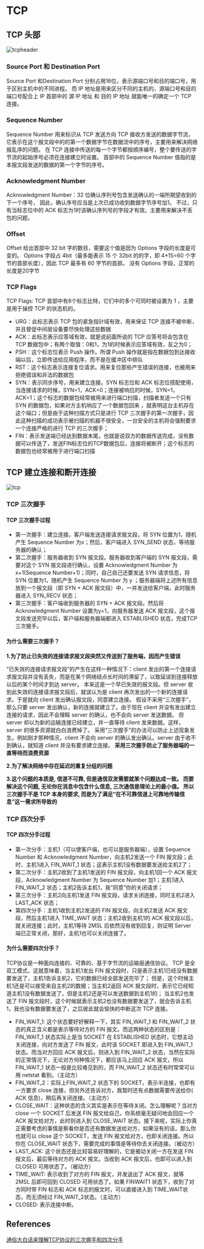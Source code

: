 # TCP
## TCP 头部
![tcpheader](./tcpheader.png)

### Source Port 和 Destination Port
Source Port 和Destination Port 分别占用16位，表示源端口号和目的端口号，用于区别主机中的不同进程。
而 IP 地址是用来区分不同的主机的，源端口号和目的端口号配合上 IP 首部中的 源 IP 地址 和 目的 IP 地址 就能唯一的确定一个 TCP 连接。
### Sequence Number
Sequence Number 用来标识从 TCP 发送方向 TCP 接收方发送的数据字节流，它表示在这个报文段中的的第一个数据字节在数据流中的序号，主要用来解决网络报乱序的问题。
在 TCP 连接中传送的每一个字节都按顺序编号，整个要传送的字节流的起始序号必须在连接建立时设置。
首部中的 Sequence Number 值指的是本报文段发送的数据的第一个字节的序号。
### Acknowledgment Number
Acknowledgment Number：32 位确认序列号包含发送确认的一端所期望收到的下一个序号，
因此，确认序号应当是上次已成功收到数据字节序号加1。
不过，只有当标志位中的 ACK 标志为1时该确认序列号的字段才有效。主要用来解决不丢包的问题。
### Offset
Offset 给出首部中 32 bit 字的数目，需要这个值是因为 Options 字段的长度是可变的。
Options 字段占 4bit（最多能表示 15 个 32bit 的的字，即 4*15=60 个字节的首部长度），因此 TCP 最多有 60 字节的首部。
没有 Options 字段，正常的长度是20字节
### TCP Flags
TCP Flags: TCP 首部中有6个标志比特，它们中的多个可同时被设置为 1 ，主要是用于操控 TCP 的状态机的。
- URG：此标志表示 TCP 包的紧急指针域有效，用来保证 TCP 连接不被中断，并且督促中间层设备要尽快处理这些数据
- ACK：此标志表示应答域有效，就是说前面所说的 TCP 应答号将会包含在 TCP 数据包中；有两个取值：0和1，为1的时候表示应答域有效，反之为0；
- PSH：这个标志位表示 Push 操作。所谓 Push 操作就是指在数据包到达接收端以后，立即传送给应用程序，而不是在缓冲区中排队
- RST：这个标志表示连接复位请求。用来复位那些产生错误的连接，也被用来拒绝错误和非法的数据包
- SYN：表示同步序号，用来建立连接。SYN 标志位和 ACK 标志位搭配使用，当连接请求的时候，SYN=1，ACK=0；连接被响应的时候，SYN=1，ACK=1；这个标志的数据包经常被用来进行端口扫描，扫描者发送一个只有 SYN 的数据包，如果对方主机响应了一个数据包回来 ，就表明这台主机存在这个端口；但是由于这种扫描方式只是进行 TCP 三次握手的第一次握手，因此这种扫描的成功表示被扫描的机器不很安全，一台安全的主机将会强制要求一个连接严格的进行 TCP 的三次握手；
- FIN：表示发送端已经达到数据末尾，也就是说双方的数据传送完成，没有数据可以传送了，发送FIN标志位的TCP数据包后，连接将被断开；这个标志的数据包也经常被用于进行端口扫描

## TCP 建立连接和断开连接
![tcp](./tcp.jpeg)

### TCP 三次握手
#### TCP 三次握手过程
- 第一次握手：建立连接。客户端发送连接请求报文段，将 SYN 位置为1，随机产生 Sequence Number 为x；然后，客户端进入 SYN_SEND 状态，等待服务器的确认；
- 第二次握手：服务器收到 SYN 报文段。服务器收到客户端的 SYN 报文段，需要对这个 SYN 报文段进行确认，设置 Acknowledgment Number 为 x+1(Sequence Number+1)；同时，自己自己还要发送 SYN 请求信息，将 SYN 位置为1，随机产生 Sequence Number 为 y ；服务器端将上述所有信息放到一个报文段（即 SYN + ACK 报文段）中，一并发送给客户端，此时服务器进入 SYN_RECV 状态；
- 第三次握手：客户端收到服务器的 SYN + ACK 报文段。然后将 Acknowledgment Number 设置为y+1，向服务器发送 ACK 报文段，这个报文段发送完毕以后，客户端和服务器端都进入 ESTABLISHED 状态，完成TCP三次握手。

#### 为什么需要三次握手？
**1.为了防止已失效的连接请求报文段突然又传送到了服务端，因而产生错误**

“已失效的连接请求报文段”的产生在这样一种情况下：client 发出的第一个连接请求报文段并没有丢失，而是在某个网络结点长时间的滞留了，以致延误到连接释放以后的某个时间才到达 server。
本来这是一个早已失效的报文段。但 server 收到此失效的连接请求报文段后，就误认为是 client 再次发出的一个新的连接请求。于是就向 client 发出确认报文段，同意建立连接。
假设不采用“三次握手”，那么只要 server 发出确认，新的连接就建立了。由于现在 client 并没有发出建立连接的请求，因此不会理睬 server 的确认，也不会向 server 发送数据。
但 server 却以为新的运输连接已经建立，并一直等待 client 发来数据。这样，server 的很多资源就白白浪费掉了。
采用“三次握手”的办法可以防止上述现象发生。例如刚才那种情况，client 不会向 server 的确认发出确认。server 由于收不到确认，就知道 client 并没有要求建立连接。
**采用三次握手防止了服务器端的一直等待而浪费资源**

**2.为了解决网络中存在延迟的重复分组的问题**

**3.这个问题的本质是, 信道不可靠, 但是通信双发需要就某个问题达成一致。
而要解决这个问题, 无论你在消息中包含什么信息, 三次通信是理论上的最小值。
所以三次握手不是 TCP 本身的要求, 而是为了满足“在不可靠信道上可靠地传输信息”这一需求所导致的**

### TCP 四次分手
#### TCP 四次分手过程
- 第一次分手：主机1（可以使客户端，也可以是服务器端），设置 Sequence Number 和 Acknowledgment Number，向主机2发送一个 FIN 报文段；此时，主机1进入 FIN_WAIT_1 状态；这表示主机1没有数据要发送给主机2了；
- 第二次分手：主机2收到了主机1发送的 FIN 报文段，向主机1回一个 ACK 报文段，Acknowledgment Number 为 Sequence Number 加1；主机1进入 FIN_WAIT_2 状态；主机2告诉主机1，我“同意”你的关闭请求；
- 第三次分手：主机2向主机1发送 FIN 报文段，请求关闭连接，同时主机2进入 LAST_ACK 状态；
- 第四次分手：主机1收到主机2发送的 FIN 报文段，向主机2发送 ACK 报文段，然后主机1进入 TIME_WAIT 状态；主机2收到主机1的 ACK 报文段以后，就关闭连接；此时，主机1等待 2MSL 后依然没有收到回复，则证明 Server 端已正常关闭，那好，主机1也可以关闭连接了。

#### 为什么需要四次分手？
TCP协议是一种面向连接的、可靠的、基于字节流的运输层通信协议。
TCP 是全双工模式，这就意味着，当主机1发出 FIN 报文段时，只是表示主机1已经没有数据要发送了，主机1告诉主机2，它的数据已经全部发送完毕了；
但是，这个时候主机1还是可以接受来自主机2的数据；当主机2返回 ACK 报文段时，表示它已经知道主机1没有数据发送了，但是主机2还是可以发送数据到主机1的；
当主机2也发送了 FIN 报文段时，这个时候就表示主机2也没有数据要发送了，就会告诉主机1，我也没有数据要发送了，之后彼此就会愉快的中断这次 TCP 连接。

- FIN_WAIT_1: 这个状态要好好解释一下，其实 FIN_WAIT_1 和 FIN_WAIT_2 状态的真正含义都是表示等待对方的 FIN 报文。而这两种状态的区别是：FIN_WAIT_1 状态实际上是当 SOCKET 在 ESTABLISHED 状态时，它想主动关闭连接，向对方发送了 FIN 报文，此时该 SOCKET 即进入到 FIN_WAIT_1 状态。而当对方回应 ACK 报文后，则进入到 FIN_WAIT_2 状态，当然在实际的正常情况下，无论对方何种情况下，都应该马上回应 ACK 报文，所以 FIN_WAIT_1 状态一般是比较难见到的，而 FIN_WAIT_2 状态还有时常常可以用 netstat 看到。（主动方）
- FIN_WAIT_2：实际上FIN_WAIT_2 状态下的 SOCKET，表示半连接，也即有一方要求 close 连接，但另外还告诉对方，我暂时还有点数据需要传送给你( ACK 信息)，稍后再关闭连接。（主动方）
- CLOSE_WAIT：这种状态的含义其实是表示在等待关闭。怎么理解呢？当对方 close 一个 SOCKET 后发送 FIN 报文给自己，你系统毫无疑问地会回应一个 ACK 报文给对方，此时则进入到 CLOSE_WAIT 状态。接下来呢，实际上你真正需要考虑的事情是察看你是否还有数据发送给对方，如果没有的话，那么你也就可以 close 这个 SOCKET，发送 FIN 报文给对方，也即关闭连接。所以你在 CLOSE_WAIT 状态下，需要完成的事情是等待你去关闭连接。（被动方）
- LAST_ACK: 这个状态还是比较容易好理解的，它是被动关闭一方在发送 FIN 报文后，最后等待对方的 ACK 报文。当收到 ACK 报文后，也即可以进入到 CLOSED 可用状态了。（被动方）
- TIME_WAIT: 表示收到了对方的 FIN 报文，并发送出了 ACK 报文，就等 2MSL 后即可回到 CLOSED 可用状态了。如果 FINWAIT1 状态下，收到了对方同时带 FIN 标志和 ACK 标志的报文时，可以直接进入到 TIME_WAIT状态，而无须经过 FIN_WAIT_2状态。（主动方）
- CLOSED: 表示连接中断。

## References
[通俗大白话来理解TCP协议的三次握手和四次分手](https://github.com/jawil/blog/issues/14)
